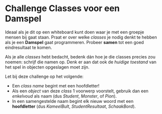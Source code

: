 # Challenge Classes voor een Damspel

      

Ideaal als je dit op een whiteboard kunt doen waar je met een groepje mensen bij gaat staan. Praat er over welke _classes_ je nodig denkt te hebben als je een **Damspel** gaat programmeren. Probeer **samen** tot een goed eindresultaat te komen.

      
Als je alle *classes* hebt bedacht, bedenk dán hoe je die classes precies zou noemen: schrijf die namen op. Denk er aan dat ook de *huidige toestand* van het spel in objecten opgeslagen moet zijn.  

      

Let bij deze challenge op het volgende:
+ Een *class name* begint met een hoofdletter!
+ Als een *object* van deze *class* 1 voorwerp voorstelt, gebruik dan een  *enkelvoud* als naam (dus *Student*, *Monster*, of *Pion*).
+ In een samengestelde naam begint elk nieuw woord met een **hoofdletter** (dus *KameelBult*, *StudentResultaat*, *SchaakBord*).